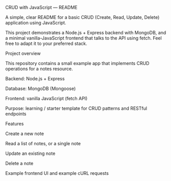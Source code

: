 CRUD with JavaScript — README



A simple, clear README for a basic CRUD (Create, Read, Update, Delete) application using JavaScript.

This project demonstrates a Node.js + Express backend with MongoDB, and a minimal vanilla-JavaScript frontend that talks to the API using fetch. Feel free to adapt it to your preferred stack.



Project overview



This repository contains a small example app that implements CRUD operations for a notes resource.



Backend: Node.js + Express



Database: MongoDB (Mongoose)



Frontend: vanilla JavaScript (fetch API)



Purpose: learning / starter template for CRUD patterns and RESTful endpoints



Features



Create a new note



Read a list of notes, or a single note



Update an existing note



Delete a note



Example frontend UI and example cURL requests

